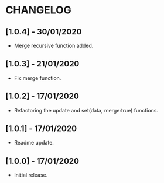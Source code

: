 # CHANGELOG

## [1.0.4] - 30/01/2020

- Merge recursive function added.

## [1.0.3] - 21/01/2020

- Fix merge function.

## [1.0.2] - 17/01/2020

- Refactoring the update and set(data, merge:true) functions.

## [1.0.1] - 17/01/2020

- Readme update.

## [1.0.0] - 17/01/2020

- Initial release.
